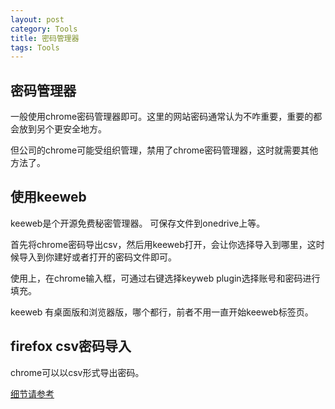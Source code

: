 ```yaml
---
layout: post
category: Tools
title: 密码管理器
tags: Tools
---
```


## 密码管理器



一般使用chrome密码管理器即可。这里的网站密码通常认为不咋重要，重要的都会放到另个更安全地方。



但公司的chrome可能受组织管理，禁用了chrome密码管理器，这时就需要其他方法了。 



## 使用keeweb

keeweb是个开源免费秘密管理器。 可保存文件到onedrive上等。



首先将chrome密码导出csv，然后用keeweb打开，会让你选择导入到哪里，这时候导入到你建好或者打开的密码文件即可。



使用上，在chrome输入框，可通过右键选择keyweb plugin选择账号和密码进行填充。



keeweb 有桌面版和浏览器版，哪个都行，前者不用一直开始keeweb标签页。





## firefox csv密码导入

chrome可以以csv形式导出密码。



[细节请参考](https://websetnet.net/zh-CN/%E5%A6%82%E4%BD%95%E5%B0%86%E5%AF%86%E7%A0%81%E4%BB%8Ecsv%E6%96%87%E4%BB%B6%E5%AF%BC%E5%85%A5%E5%88%B0firefox/)
